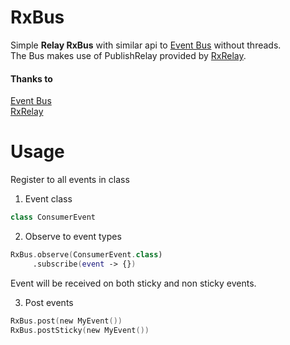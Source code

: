 # RxBus
Simple **Relay RxBus** with similar api to [Event Bus](https://github.com/greenrobot/EventBus) without threads. <br>
The Bus makes use of PublishRelay provided by [RxRelay](https://github.com/JakeWharton/RxRelay).

#### Thanks to
[Event Bus](https://github.com/greenrobot/EventBus)<br>
[RxRelay](https://github.com/JakeWharton/RxRelay)


# Usage

Register to all events in class

1. Event class
```kotlin
class ConsumerEvent
```
2. Observe to event types
```kotlin
RxBus.observe(ConsumerEvent.class)
     .subscribe(event -> {})
```
Event will be received on both sticky and non sticky events. 

3. Post events
```kotlin
RxBus.post(new MyEvent())
RxBus.postSticky(new MyEvent())
```
